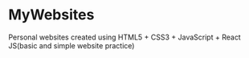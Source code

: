 # MyWebsites
Personal websites created using HTML5 + CSS3 + JavaScript + React JS(basic and simple website practice)
